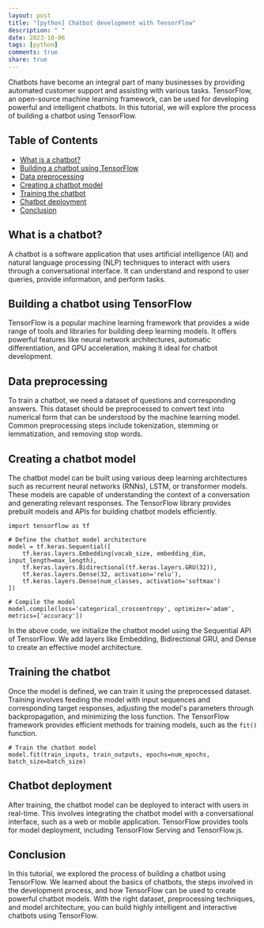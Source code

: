 ```yaml
---
layout: post
title: "[python] Chatbot development with TensorFlow"
description: " "
date: 2023-10-06
tags: [python]
comments: true
share: true
---
```


Chatbots have become an integral part of many businesses by providing automated customer support and assisting with various tasks. TensorFlow, an open-source machine learning framework, can be used for developing powerful and intelligent chatbots. In this tutorial, we will explore the process of building a chatbot using TensorFlow.

## Table of Contents

- [What is a chatbot?](#what-is-a-chatbot)
- [Building a chatbot using TensorFlow](#building-a-chatbot-using-tensorflow)
- [Data preprocessing](#data-preprocessing)
- [Creating a chatbot model](#creating-a-chatbot-model)
- [Training the chatbot](#training-the-chatbot)
- [Chatbot deployment](#chatbot-deployment)
- [Conclusion](#conclusion)

## What is a chatbot?

A chatbot is a software application that uses artificial intelligence (AI) and natural language processing (NLP) techniques to interact with users through a conversational interface. It can understand and respond to user queries, provide information, and perform tasks.

## Building a chatbot using TensorFlow

TensorFlow is a popular machine learning framework that provides a wide range of tools and libraries for building deep learning models. It offers powerful features like neural network architectures, automatic differentiation, and GPU acceleration, making it ideal for chatbot development.

## Data preprocessing

To train a chatbot, we need a dataset of questions and corresponding answers. This dataset should be preprocessed to convert text into numerical form that can be understood by the machine learning model. Common preprocessing steps include tokenization, stemming or lemmatization, and removing stop words.

## Creating a chatbot model

The chatbot model can be built using various deep learning architectures such as recurrent neural networks (RNNs), LSTM, or transformer models. These models are capable of understanding the context of a conversation and generating relevant responses. The TensorFlow library provides prebuilt models and APIs for building chatbot models efficiently.

```
import tensorflow as tf

# Define the chatbot model architecture
model = tf.keras.Sequential([
    tf.keras.layers.Embedding(vocab_size, embedding_dim, input_length=max_length),
    tf.keras.layers.Bidirectional(tf.keras.layers.GRU(32)),
    tf.keras.layers.Dense(32, activation='relu'),
    tf.keras.layers.Dense(num_classes, activation='softmax')
])

# Compile the model
model.compile(loss='categorical_crossentropy', optimizer='adam', metrics=['accuracy'])
```

In the above code, we initialize the chatbot model using the Sequential API of TensorFlow. We add layers like Embedding, Bidirectional GRU, and Dense to create an effective model architecture.

## Training the chatbot

Once the model is defined, we can train it using the preprocessed dataset. Training involves feeding the model with input sequences and corresponding target responses, adjusting the model's parameters through backpropagation, and minimizing the loss function. The TensorFlow framework provides efficient methods for training models, such as the `fit()` function.

```
# Train the chatbot model
model.fit(train_inputs, train_outputs, epochs=num_epochs, batch_size=batch_size)
```

## Chatbot deployment

After training, the chatbot model can be deployed to interact with users in real-time. This involves integrating the chatbot model with a conversational interface, such as a web or mobile application. TensorFlow provides tools for model deployment, including TensorFlow Serving and TensorFlow.js.

## Conclusion

In this tutorial, we explored the process of building a chatbot using TensorFlow. We learned about the basics of chatbots, the steps involved in the development process, and how TensorFlow can be used to create powerful chatbot models. With the right dataset, preprocessing techniques, and model architecture, you can build highly intelligent and interactive chatbots using TensorFlow.